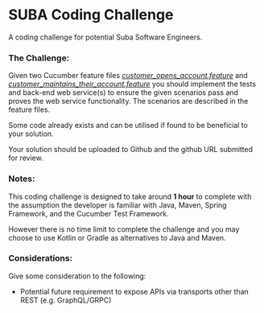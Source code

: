 # SUBA Coding Challenge
A coding challenge for potential Suba Software Engineers.

### The Challenge:

Given two Cucumber feature files [_customer_opens_account.feature_](https://gitlab.subabank.com/digital-transformation/suba-coding-challenge/blob/master/src/test/resources/subachallenge/customer_opens_account.feature) and [_customer_maintains_their_account.feature_](https://gitlab.subabank.com/digital-transformation/suba-coding-challenge/blob/master/src/test/resources/subachallenge/customer_maintains_their_account.feature) you should implement the tests and back-end web service(s) to ensure the given scenarios pass and proves the web service functionality. The scenarios are described in the feature files.

Some code already exists and can be utilised if found to be beneficial to your solution.

Your solution should be uploaded to Github and the github URL submitted for review.

### Notes:

This coding challenge is designed to take around **1 hour** to complete with the assumption the developer is familiar with Java, Maven, Spring Framework, and the Cucumber Test Framework.

However there is no time limit to complete the challenge and you may choose to use Kotlin or Gradle as alternatives to Java and Maven.

### Considerations:

Give some consideration to the following:

* Potential future requirement to expose APIs via transports other than REST (e.g. GraphQL/GRPC)

